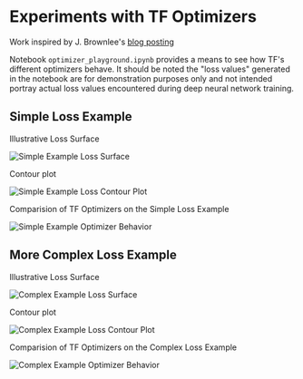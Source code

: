 # Experiments with TF Optimizers

Work inspired by J. Brownlee's [blog posting](https://machinelearningmastery.com/gradient-descent-optimization-with-nadam-from-scratch/)

Notebook `optimizer_playground.ipynb` provides a means to see how TF's different optimizers behave.  It should be noted the "loss values" generated in the notebook are for demonstration purposes only and not intended portray actual loss values encountered during deep neural network training.

## Simple Loss Example
Illustrative Loss Surface

![Simple Example Loss Surface](./images/simple/surface_plot.png)

Contour plot

![Simple Example Loss Contour Plot](./images/simple/contour_plot.png)

Comparision of TF Optimizers on the Simple Loss Example

![Simple Example Optimizer Behavior](./images/simple/optimizer_plots.png)


## More Complex Loss Example
Illustrative Loss Surface

![Complex Example Loss Surface](./images/multi-modal/surface_plot.png)

Contour plot

![Complex Example Loss Contour Plot](./images/multi-modal/contour_plot.png)

Comparision of TF Optimizers on the Complex Loss Example

![Complex Example Optimizer Behavior](./images/multi-modal/optimizer_plots.png)

